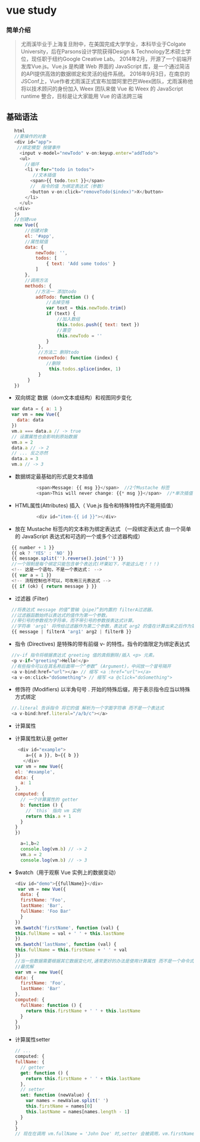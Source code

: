 # vue study
### 简单介绍
> 尤雨溪毕业于上海复旦附中，在美国完成大学学业，本科毕业于Colgate University，后在Parsons设计学院获得Design & Technology艺术硕士学位，现任职于纽约Google Creative Lab。
2014年2月，开源了一个前端开发库Vue.js。Vue.js 是构建 Web 界面的 JavaScript 库，是一个通过简洁的API提供高效的数据绑定和灵活的组件系统。
2016年9月3日，在南京的JSConf上，Vue作者尤雨溪正式宣布加盟阿里巴巴Weex团队，尤雨溪称他将以技术顾问的身份加入 Weex 团队来做 Vue 和 Weex 的 JavaScript runtime 整合，目标是让大家能用 Vue 的语法跨三端
## 基础语法
 ```javascript
    html
    //要操作的对象
    <div id="app">
     //绑定模型 按键事件
      <input v-model="newTodo" v-on:keyup.enter="addTodo">
      <ul>
        //循环
        <li v-for="todo in todos">
           //文本插值 
          <span>{{ todo.text }}</span>
          //  指令的值 为绑定表达式（参数）
          <button v-on:click="removeTodo($index)">X</button>
        </li>
      </ul>
    </div>
    js
    //创建vue
    new Vue({
        //创建对象        
        el: '#app',
        //属性赋值     
        data: {
            newTodo: '',
            todos: [
                { text: 'Add some todos' }
            ]
        },
        //调用方法
        methods: {
            //方法一 添加todo
            addTodo: function () {
                //去掉空格
                var text = this.newTodo.trim()
                if (text) {
                    //加入数组
                    this.todos.push({ text: text })
                    //置空
                    this.newTodo = ''
                }
             },
             //方法二 删除todo
             removeTodo: function (index) {
                //删除
                 this.todos.splice(index, 1)
             }
         }
    })
 ```
 - 双向绑定
  数据（dom文本或结构）和视图同步变化

  ```javascript
    var data = { a: 1 }
    var vm = new Vue({
      data: data
    })
    vm.a === data.a // -> true    
    // 设置属性也会影响到原始数据
    vm.a = 2
    data.a // -> 2    
    // ... 反之亦然
    data.a = 3
    vm.a // -> 3
  ```

  - 数据绑定最基础的形式是文本插值

    ```javascript
            <span>Message: {{ msg }}</span>  //2个Mustache 标签
            <span>This will never change: {{* msg }}</span>  //*单次插值
    ```

  - HTML属性(Attributes) 插入（ Vue.js 指令和特殊特性内不能用插值）

    ```javascript
            <div id="item-{{ id }}"></div>
    ```

 - 放在 Mustache 标签内的文本称为绑定表达式
  （一段绑定表达式 由一个简单的 JavaScript 表达式和可选的一个或多个过滤器构成）

  ```javascript
    {{ number + 1 }}
    {{ ok ? 'YES' : 'NO' }}
    {{ message.split('').reverse().join('') }}
    //一个限制是每个绑定只能包含单个表达式(坏栗如下，不能这么吃！！！)
    <!-- 这是一个语句，不是一个表达式： -->
    {{ var a = 1 }}
    <!-- 流程控制也不可以，可改用三元表达式 -->
    {{ if (ok) { return message } }}
  ```

 - 过滤器 (Filter)

  ```javascript
    //将表达式 message 的值“管输（pipe）”到内置的 filterA过滤器。
    //过滤器函数始终以表达式的值作为第一个参数。
    //带引号的参数视为字符串，而不带引号的参数按表达式计算。
    //字符串 'arg1' 将传给过滤器作为第二个参数，表达式 arg2 的值在计算出来之后作为第三个参数。
    {{ message | filterA 'arg1' arg2 | filterB }}
  ```

 - 指令 (Directives)
  是特殊的带有前缀 v- 的特性。指令的值限定为绑定表达式

  ```javascript
    //v-if 指令将根据表达式 greeting 值的真假删除/插入 <p> 元素。
    <p v-if="greeting">Hello!</p>
    //有些指令可以在其名称后面带一个“参数” (Argument)，中间放一个冒号隔开
    <a v-bind:href="url"></a> // 缩写 <a :href="url"></a>
    <a v-on:click="doSomething"> // 缩写 <a @click="doSomething">
  ```

 - 修饰符 (Modifiers)
  以半角句号 . 开始的特殊后缀，用于表示指令应当以特殊方式绑定

  ```javascript
    //.literal 告诉指令 将它的值 解析为一个字面字符串 而不是一个表达式
    <a v-bind:href.literal="/a/b/c"></a>
  ```

 - 计算属性

  - 计算属性默认是 getter

    ```javascript
     <div id="example">
        a={{ a }}, b={{ b }}
       </div>         
    var vm = new Vue({
    el: '#example',
    data: {
      a: 1
    },
    computed: {
      // 一个计算属性的 getter
      b: function () {
        // `this` 指向 vm 实例
        return this.a + 1
      }
    }
    })

      a=1,b=2   
      console.log(vm.b) // -> 2
      vm.a = 2
      console.log(vm.b) // -> 3
    ```

  - $watch（用于观察 Vue 实例上的数据变动）

    ```javascript
    <div id="demo">{{fullName}}</div>
     var vm = new Vue({
      data: {
      firstName: 'Foo',
      lastName: 'Bar',
      fullName: 'Foo Bar'
      }
    })    
    vm.$watch('firstName', function (val) {
    this.fullName = val + ' ' + this.lastName
    })    
    vm.$watch('lastName', function (val) {
    this.fullName = this.firstName + ' ' + val
    })
    //当一些数据需要根据其它数据变化时,通常更好的办法是使用计算属性 而不是一个命令式的 $watch 回调。
    //最优解
    var vm = new Vue({
    data: {
      firstName: 'Foo',
      lastName: 'Bar'
    },
    computed: {
      fullName: function () {
        return this.firstName + ' ' + this.lastName
      }
    }
    })
    ```

  - 计算属性setter

    ```javascript
    // ...
    computed: {
    fullName: {
      // getter
      get: function () {
        return this.firstName + ' ' + this.lastName
      },
      // setter
      set: function (newValue) {
        var names = newValue.split(' ')
        this.firstName = names[0]
        this.lastName = names[names.length - 1]
      }
    }
    }
    // 现在在调用 vm.fullName = 'John Doe' 时,setter 会被调用，vm.firstName 和 vm.lastName 也会有相应更新。
    ```